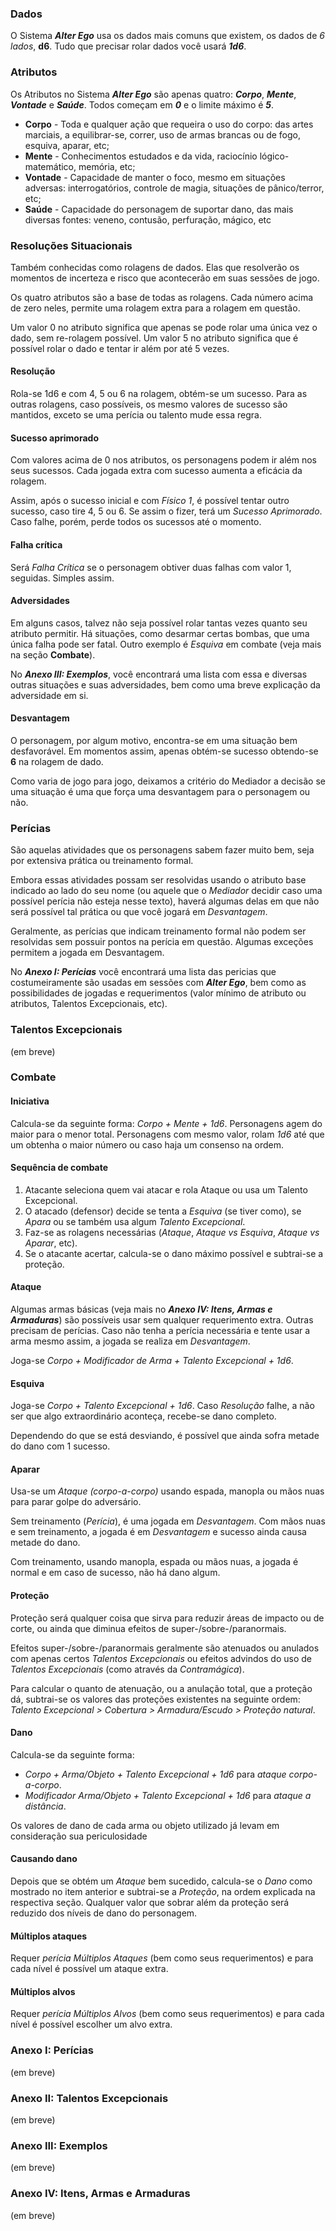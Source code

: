 ---
---

### Dados

O Sistema _**Alter Ego**_ usa os dados mais comuns que existem, os dados de _6 lados_, **d6**. Tudo que precisar rolar dados você usará _**1d6**_.

### Atributos

Os Atributos no Sistema _**Alter Ego**_ são apenas quatro: _**Corpo**_, _**Mente**_, _**Vontade**_ e _**Saúde**_. Todos começam em _**0**_ e o limite máximo é _**5**_.

- **Corpo** - Toda e qualquer ação que requeira o uso do corpo: das artes marciais, a equilibrar-se, correr, uso de armas brancas ou de fogo, esquiva, aparar, etc;
- **Mente** - Conhecimentos estudados e da vida, raciocínio lógico-matemático, memória, etc;
- **Vontade** - Capacidade de manter o foco, mesmo em situações adversas: interrogatórios, controle de magia,
  situações de pânico/terror, etc;
- **Saúde** - Capacidade do personagem de suportar dano, das mais diversas fontes: veneno, contusão, perfuração, mágico, etc

### Resoluções Situacionais

Também conhecidas como rolagens de dados. Elas que resolverão os momentos de incerteza e risco que acontecerão em suas sessões de jogo.

Os quatro atributos são a base de todas as rolagens. Cada número acima de zero neles, permite uma rolagem extra para a rolagem em questão.

Um valor 0 no atributo significa que apenas se pode rolar uma única vez o dado, sem re-rolagem possível. Um valor 5 no atributo significa que é possível rolar o dado e tentar ir além por até 5 vezes.

#### Resolução

Rola-se 1d6 e com 4, 5 ou 6 na rolagem, obtém-se um sucesso. Para as outras rolagens, caso possíveis, os mesmo valores de sucesso são mantidos, exceto se uma perícia ou talento mude essa regra.

#### Sucesso aprimorado

Com valores acima de 0 nos atributos, os personagens podem ir além nos seus sucessos. Cada jogada extra com sucesso aumenta a eficácia da rolagem.

Assim, após o sucesso inicial e com _Físico 1_, é possível tentar outro sucesso, caso tire 4, 5 ou 6. Se assim o fizer, terá um _Sucesso Aprimorado_. Caso falhe, porém, perde todos os sucessos até o momento.

#### Falha crítica

Será _Falha Crítica_ se o personagem obtiver duas falhas com valor 1, seguidas. Simples assim.

#### Adversidades

Em alguns casos, talvez não seja possível rolar tantas vezes quanto seu atributo permitir. Há situações, como desarmar certas bombas, que uma única falha pode ser fatal. Outro exemplo é _Esquiva_ em combate (veja mais na seção **Combate**).

No _**Anexo III: Exemplos**_, você encontrará uma lista com essa e diversas outras situações e suas adversidades, bem como uma breve explicação da adversidade em si.

#### Desvantagem

O personagem, por algum motivo, encontra-se em uma situação bem desfavorável. Em momentos assim, apenas obtém-se sucesso obtendo-se **6** na rolagem de dado.

Como varia de jogo para jogo, deixamos a critério do Mediador a decisão se uma situação é uma que força uma desvantagem para o personagem ou não.

### Perícias

São aquelas atividades que os personagens sabem fazer muito bem, seja por extensiva prática ou treinamento formal.

Embora essas atividades possam ser resolvidas usando o atributo base indicado ao lado do seu nome (ou
aquele que o _Mediador_ decidir caso uma possível perícia não esteja nesse texto), haverá algumas delas em que não será possível tal prática ou que você jogará em _Desvantagem_.

Geralmente, as perícias que indicam treinamento formal não podem ser resolvidas sem possuir pontos na perícia em questão. Algumas exceções permitem a jogada em Desvantagem.

No _**Anexo I: Perícias**_ você encontrará uma lista das pericias que costumeiramente são usadas em sessões com _**Alter Ego**_, bem como as possibilidades de jogadas e requerimentos (valor mínimo de atributo ou atributos, Talentos Excepcionais, etc).

### Talentos Excepcionais

(em breve)

### Combate

#### Iniciativa

Calcula-se da seguinte forma: _Corpo + Mente + 1d6_. Personagens agem do maior para o menor total. Personagens com mesmo valor, rolam _1d6_ até que um obtenha o maior número ou caso haja um consenso na ordem.

#### Sequência de combate

1. Atacante seleciona quem vai atacar e rola Ataque ou usa um Talento Excepcional.
2. O atacado (defensor) decide se tenta a _Esquiva_ (se tiver como), se _Apara_ ou se também usa algum _Talento Excepcional_.
3. Faz-se as rolagens necessárias (_Ataque_, _Ataque vs Esquiva_, _Ataque vs Aparar_, etc).
4. Se o atacante acertar, calcula-se o dano máximo possível e subtrai-se a proteção.

#### Ataque

Algumas armas básicas (veja mais no _**Anexo IV: Itens, Armas e Armaduras**_) são possíveis usar sem qualquer requerimento extra. Outras precisam de perícias. Caso não tenha a perícia necessária e tente usar a arma mesmo assim, a jogada se realiza em _Desvantagem_.

Joga-se _Corpo + Modificador de Arma + Talento Excepcional + 1d6_.

#### Esquiva

Joga-se _Corpo + Talento Excepcional + 1d6_. Caso _Resolução_ falhe, a não ser que algo extraordinário aconteça, recebe-se dano completo.

Dependendo do que se está desviando, é possível que ainda sofra metade do dano com 1 sucesso.

#### Aparar

Usa-se um _Ataque (corpo-a-corpo)_ usando espada, manopla ou mãos nuas para parar golpe do adversário.

Sem treinamento (_Perícia_), é uma jogada em _Desvantagem_. Com mãos nuas e sem treinamento, a jogada é em _Desvantagem_ e sucesso ainda causa metade do dano.

Com treinamento, usando manopla, espada ou mãos nuas, a jogada é normal e em caso de sucesso, não há dano algum.

#### Proteção

Proteção será qualquer coisa que sirva para reduzir áreas de impacto ou de corte, ou ainda que diminua
efeitos de super-/sobre-/paranormais.

Efeitos super-/sobre-/paranormais geralmente são atenuados ou anulados com apenas certos _Talentos Excepcionais_ ou efeitos advindos do uso de _Talentos Excepcionais_ (como através da _Contramágica_).

Para calcular o quanto de atenuação, ou a anulação total, que a proteção dá, subtrai-se os valores das proteções existentes na seguinte ordem: _Talento Excepcional > Cobertura > Armadura/Escudo > Proteção natural_.

#### Dano

Calcula-se da seguinte forma:

- _Corpo + Arma/Objeto + Talento Excepcional + 1d6_ para _ataque corpo-a-corpo_.
- _Modificador Arma/Objeto + Talento Excepcional + 1d6_ para _ataque a distância_.

Os valores de dano de cada arma ou objeto utilizado já levam em consideração sua periculosidade

#### Causando dano

Depois que se obtém um _Ataque_ bem sucedido, calcula-se o _Dano_ como mostrado no item anterior e subtrai-se a _Proteção_, na ordem explicada na respectiva seção. Qualquer valor que sobrar além da proteção será reduzido dos níveis de dano do personagem.

#### Múltiplos ataques

Requer _perícia Múltiplos Ataques_ (bem como seus requerimentos) e para cada nível é possível um ataque
extra.

#### Múltiplos alvos

Requer _perícia Múltiplos Alvos_ (bem como seus requerimentos) e para cada nível é possível escolher um alvo extra.

### Anexo I: Perícias

(em breve)

### Anexo II: Talentos Excepcionais

(em breve)

### Anexo III: Exemplos

(em breve)

### Anexo IV: Itens, Armas e Armaduras

(em breve)
